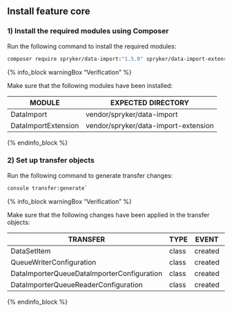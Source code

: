 

## Install feature core

### 1)  Install the required modules using Composer

Run the following command to install the required modules:

```bash
composer require spryker/data-import:"1.5.0" spryker/data-import-extension:"1.1.0" --update-with-dependencies`
```

{% info_block warningBox “Verification” %}

Make sure that the following modules have been installed:

| MODULE | EXPECTED DIRECTORY |
| --- | --- |
|DataImport |vendor/spryker/data-import|
|DataImportExtension| vendor/spryker/data-import-extension|

{% endinfo_block %}


### 2) Set up transfer objects

Run the following command to generate transfer changes:

```bash
console transfer:generate`
```

{% info_block warningBox “Verification” %}

Make sure that the following changes have been applied in the transfer objects:

| TRANSFER | TYPE | EVENT | PATH |
| --- | --- | --- | --- |
| DataSetItem | class | created | src/Generated/Shared/Transfer/DataSetItemTransfer.php |
| QueueWriterConfiguration | class | created | src/Generated/Shared/Transfer/QueueWriterConfigurationTransfer.php |
| DataImporterQueueDataImporterConfiguration | class | created | src/Generated/Shared/Transfer/DataImporterQueueDataImporterConfigurationTransfer.php |
| DataImporterQueueReaderConfiguration | class | created | src/Generated/Shared/Transfer/DataImporterQueueReaderConfigurationTransfer.php |

{% endinfo_block %}
